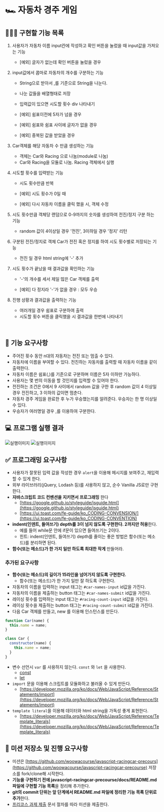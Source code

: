 # 🏎️ 자동차 경주 게임

## 👨🏻‍💻 구현할 기능 목록

1. 사용자가 자동차 이름 input칸에 작성하고 확인 버튼을 눌렀을 때 input값을 가져오는 기능

   - [예외] 글자가 없는데 확인 버튼을 눌렀을 경우

2. input값에서 콤마로 자동차의 개수를 구분하는 기능

   - String으로 받아서 ,를 기준으로 String을 나눈다.
   - 나눈 값들을 배열형태로 저장
   - 입력값이 있으면 시도할 횟수 div 나타내기

   - [예외] 쉼표이전에 5자가 넘을 경우
   - [예외] 쉼표와 쉼표 사이에 글자가 없을 경우
   - [예외] 중복된 값을 받았을 경우

3. Car객체를 해당 자동차 수 만큼 생성하는 기능

   - 객체는 Car와 Racing 으로 나눔(module로 나눔)
   - Car와 Racing을 모듈로 나눔. Racing 객체에서 실행

4. 시도할 횟수를 입력받는 기능

   - 시도 횟수만큼 반복
   - [예외] 시도 횟수가 0일 때

   - [예외] 다시 자동차 이름을 클릭 했을 시, 객체 수정

5. 시도 횟수만큼 객체당 랜덤으로 0-9까지의 숫자를 생성하여 전진/정지 구분 하는 기능

   - random 값이 4이상일 경우 '전진', 3이하일 경우 '정지' 리턴

6. 구분된 전진/정지로 객체 Car가 전진 혹은 정지를 하여 시도 횟수별로 저장되는 기능

   - 전진 일 경우 html string에 '-' 추가

7. 시도 횟수가 끝났을 때 결과값을 확인하는 기능

   - '-'의 개수를 세서 제일 많은 Car 객체를 출력

   - [예외] 다 정지라 '-'가 없을 경우 : 모두 우승

8. 진행 상황과 결과값을 출력하는 기능

   - 여러개일 경우 쉼표로 구분하여 출력
   - 시도할 횟수 버튼을 클릭했을 시 결과값을 한번에 나타내기

<br>

## 🎯 기능 요구사항

- 주어진 횟수 동안 n대의 자동차는 전진 또는 멈출 수 있다.
- 자동차에 이름을 부여할 수 있다. 전진하는 자동차를 출력할 때 자동차 이름을 같이 출력한다.
- 자동차 이름은 쉼표(,)를 기준으로 구분하며 이름은 5자 이하만 가능하다.
- 사용자는 몇 번의 이동을 할 것인지를 입력할 수 있어야 한다.
- 전진하는 조건은 0에서 9 사이에서 random 값을 구한 후 random 값이 4 이상일 경우 전진하고, 3 이하의 값이면 멈춘다.
- 자동차 경주 게임을 완료한 후 누가 우승했는지를 알려준다. 우승자는 한 명 이상일 수 있다.
- 우승자가 여러명일 경우 ,를 이용하여 구분한다.

## 💻 프로그램 실행 결과

![실행이미지](images/result.gif)
![실행이미지](images/result.jpg)

## ✅ 프로그래밍 요구사항

- 사용자가 잘못된 입력 값을 작성한 경우 `alert`을 이용해 메시지를 보여주고, 재입력할 수 있게 한다.
- 외부 라이브러리(jQuery, Lodash 등)를 사용하지 않고, 순수 Vanilla JS로만 구현한다.
- **자바스크립트 코드 컨벤션을 지키면서 프로그래밍** 한다
  - [https://google.github.io/styleguide/jsguide.html](https://google.github.io/styleguide/jsguide.html)
  - [https://ui.toast.com/fe-guide/ko_CODING-CONVENSION/](https://ui.toast.com/fe-guide/ko_CODING-CONVENTION)
- **indent(인덴트, 들여쓰기) depth를 3이 넘지 않도록 구현한다. 2까지만 허용**한다.
  - 예를 들어 while문 안에 if문이 있으면 들여쓰기는 2이다.
  - 힌트: indent(인덴트, 들여쓰기) depth를 줄이는 좋은 방법은 함수(또는 메소드)를 분리하면 된다.
- **함수(또는 메소드)가 한 가지 일만 하도록 최대한 작게** 만들어라.

### 추가된 요구사항

- **함수(또는 메소드)의 길이가 15라인을 넘어가지 않도록 구현한다.**
  - 함수(또는 메소드)가 한 가지 일만 잘 하도록 구현한다.
- 자동차의 이름을 입력하는 input 태그는 `#car-names-input` id값을 가진다.
- 자동차의 이름을 제출하는 button 태그는 `#car-names-submit` id값을 가진다.
- 레이싱 횟수를 입력하는 input 태그는 `#racing-count-input` id값을 가진다.
- 레이싱 횟수을 제출하는 button 태그는 `#racing-count-submit` id값을 가진다.
- 다음 Car 객체를 만들고, new 를 이용해 인스턴스를 만든다.

```javascript
function Car(name) {
  this.name = name;
}

class Car {
  constructor(name) {
    this.name = name;
  }
}
```

- 변수 선언시 `var` 를 사용하지 않는다. `const` 와 `let` 을 사용한다.
  - [const](https://developer.mozilla.org/ko/docs/Web/JavaScript/Reference/Statements/const)
  - [let](https://developer.mozilla.org/ko/docs/Web/JavaScript/Reference/Statements/let)
- `import` 문을 이용해 스크립트를 모듈화하고 불러올 수 있게 만든다.
  - [https://developer.mozilla.org/ko/docs/Web/JavaScript/Reference/Statements/import](https://developer.mozilla.org/ko/docs/Web/JavaScript/Reference/Statements/import)
- `template literal`을 이용해 데이터와 html string을 가독성 좋게 표현한다.
  - [https://developer.mozilla.org/ko/docs/Web/JavaScript/Reference/Template_literals](https://developer.mozilla.org/ko/docs/Web/JavaScript/Reference/Template_literals)

## 📝 미션 저장소 및 진행 요구사항

- 미션은 [https://github.com/woowacourse/javascript-racingcar-precours](https://github.com/woowacourse/javascript-racingcar-precourse) 저장소를 fork/clone해 시작한다.
- **기능을 구현하기 전에 javascript-racingcar-precourse/docs/README.md 파일에 구현할 기능 목록**을 정리해 추가한다.
- **git의 commit 단위는 앞 단계에서 README.md 파일에 정리한 기능 목록 단위로 추가**한다.
- [프리코스 과제 제출](https://github.com/woowacourse/woowacourse-docs/tree/master/precourse) 문서 절차를 따라 미션을 제출한다.
